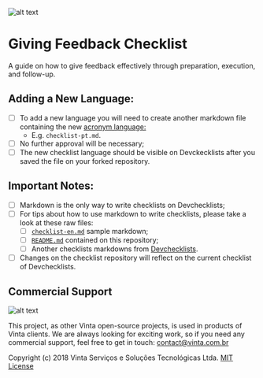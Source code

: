 ![alt text](https://s3-sa-east-1.amazonaws.com/www.vinta.com.br/images/dont_delete/devchecklist-logo.png "Devchecklists Logo")

# Giving Feedback Checklist
A guide on how to give feedback effectively through preparation, execution, and follow-up.

## Adding a New Language:
  * [ ] To add a new language you will need to create another markdown file containing the new [acronym language:](http://sustainablesources.com/resources/country-abbreviations/)
    * E.g. `checklist-pt.md`.
  * [ ] No further approval will be necessary;
  * [ ] The new checklist language should be visible on Devckecklists after you saved the file on your forked repository.

## Important Notes:
  * [ ] Markdown is the only way to write checklists on Devchecklists;
  * [ ] For tips about how to use markdown to write checklists, please take a look at these raw files:
    * [ ] [`checklist-en.md`](https://raw.githubusercontent.com/vintasoftware/devchecklists-template/master/checklist-en.md) sample markdown;
    * [ ] [`README.md`](https://raw.githubusercontent.com/vintasoftware/devchecklists-template/master/README.md) contained on this repository;
    * [ ] Another checklists markdowns from [Devchecklists](https://devchecklists.com).
  * [ ] Changes on the checklist repository will reflect on the current checklist of Devchecklists.

## Commercial Support
![alt text](https://avatars2.githubusercontent.com/u/5529080?s=200&v=4 "Vinta Logo")

This project, as other Vinta open-source projects, is used in products of Vinta clients. We are always looking for exciting work, so if you need any commercial support, feel free to get in touch: contact@vinta.com.br

Copyright (c) 2018 Vinta Serviços e Soluções Tecnológicas Ltda.
[MIT License](LICENSE.txt)
